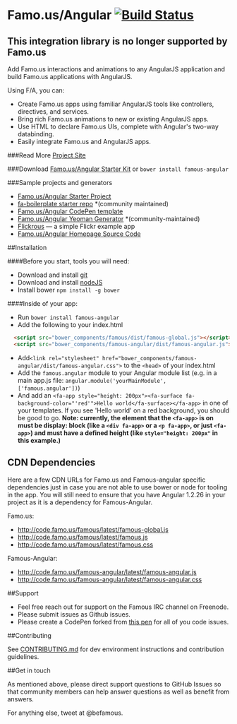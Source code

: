 # Famo.us/Angular [![Build Status](https://travis-ci.org/Famous/famous-angular.svg?branch=master)](https://travis-ci.org/Famous/famous-angular)

## This integration library is no longer supported by Famo.us

Add Famo.us interactions and animations to any AngularJS application and build Famo.us applications with AngularJS.

Using F/A, you can:
* Create Famo.us apps using familiar AngularJS tools like controllers, directives, and services.
* Bring rich Famo.us animations to new or existing AngularJS apps.
* Use HTML to declare Famo.us UIs, complete with Angular's two-way databinding.
* Easily integrate Famo.us and AngularJS apps.

###Read More
[Project Site](https://famo.us/angular)


###Download
[Famo.us/Angular Starter Kit](http://code.famo.us/famous-angular/latest/famous-angular-starter-kit.zip?src=github-readme)
  or
`bower install famous-angular`


###Sample projects and generators
* [Famo.us/Angular Starter Project](https://github.com/thomasstreet/famous-angular-starter)
* [fa-boilerplate starter repo](https://github.com/steveblue/fa-boilerplate) *(community maintained)
* [Famo.us/Angular CodePen template](http://codepen.io/zackbrown/pen/yyVQje)
* [Famo.us/Angular Yeoman Generator](http://github.com/thaiat/generator-angular-famous-ionic) *(community-maintained)
* [Flickrous](https://github.com/zackbrown) — a simple Flickr example app
* [Famo.us/Angular Homepage Source Code](https://github.com/thomasstreet/famous-angular-docs/tree/master/app)



##Installation

####Before you start, tools you will need:
* Download and install [git](http://git-scm.com/downloads)
* Download and install [nodeJS](http://nodejs.org/download/)
* Install bower `npm install -g bower`

####Inside of your app:
* Run `bower install famous-angular`
* Add the following to your index.html
```html
  <script src="bower_components/famous/dist/famous-global.js"></script>
  <script src="bower_components/famous-angular/dist/famous-angular.js"></script>
```
* Add`<link rel="stylesheet" href="bower_components/famous-angular/dist/famous-angular.css">` to the `<head>` of your index.html
* Add the `famous.angular` module to your Angular module list (e.g. in a main app.js file: `angular.module('yourMainModule', ['famous.angular'])`)
* And add an `<fa-app style="height: 200px"><fa-surface fa-background-color="'red'">Hello world</fa-surface></fa-app>` in one of your templates.  If you see 'Hello world' on a red background, you should be good to go.
**Note: currently, the element that the `<fa-app>` is on must be display: block (like a `<div fa-app>` or a `<p fa-app>`, or just `<fa-app>`) and must have a defined height (like `style="height: 200px"` in this example.)**


## CDN Dependencies
Here are a few CDN URLs for Famo.us and Famous-angular specific dependencies just in case you are not able to use bower or node for tooling in the app.  You will still need to ensure that you have Angular 1.2.26 in your project as it is a dependency for Famous-Angular.

Famo.us:
* http://code.famo.us/famous/latest/famous-global.js
* http://code.famo.us/famous/latest/famous.js
* http://code.famo.us/famous/latest/famous.css

Famous-Angular:
* http://code.famo.us/famous-angular/latest/famous-angular.js
* http://code.famo.us/famous-angular/latest/famous-angular.css


##Support

* Feel free reach out for support on the Famous IRC channel on Freenode.  
* Please submit issues as Github issues.  
* Please create a CodePen forked from [this pen](http://codepen.io/zackbrown/pen/yyVQje) for all of you code issues.


##Contributing

See [CONTRIBUTING.md](https://github.com/Famous/famous-angular/blob/master/CONTRIBUTING.md) for dev environment instructions and contribution guidelines.


##Get in touch

As mentioned above, please direct support questions to GitHub Issues so that community members can help answer questions as well as benefit from answers.

For anything else, tweet at @befamous.  
